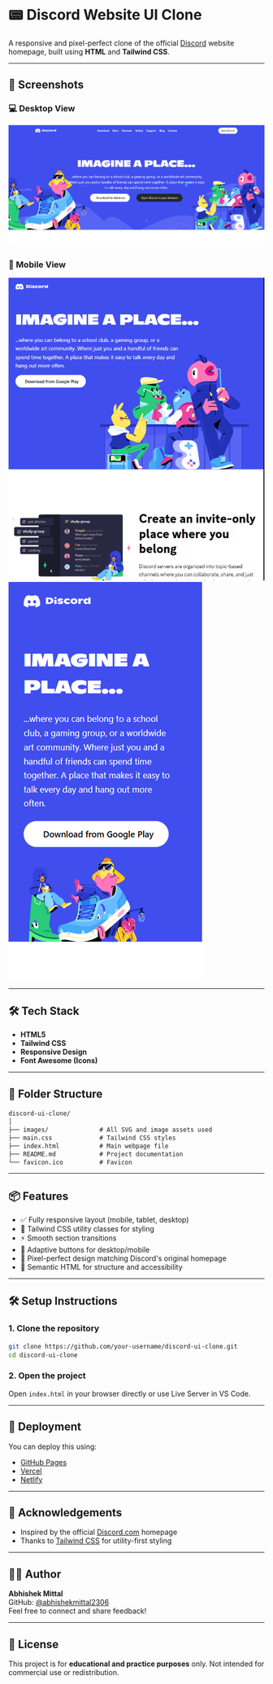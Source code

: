 # 📟 Discord Website UI Clone

A responsive and pixel-perfect clone of the official [Discord](https://discord.com) website homepage, built using **HTML** and **Tailwind CSS**.

---

## 📸 Screenshots

### 💻 Desktop View

![Desktop](./images/SS1.png)

### 📱 Mobile View

![Mobile](./images/SS4.png)
![Mobile](./images/SS5.png)

---

## 🛠 Tech Stack

- **HTML5**
- **Tailwind CSS**
- **Responsive Design**
- **Font Awesome (Icons)**

---

## 🧱 Folder Structure

```
discord-ui-clone/
│
├── images/              # All SVG and image assets used
├── main.css             # Tailwind CSS styles
├── index.html           # Main webpage file
├── README.md            # Project documentation
└── favicon.ico          # Favicon
```

---

## 📦 Features

- ✅ Fully responsive layout (mobile, tablet, desktop)
- 🎨 Tailwind CSS utility classes for styling
- ⚡ Smooth section transitions
- 📱 Adaptive buttons for desktop/mobile
- 🧭 Pixel-perfect design matching Discord's original homepage
- 🔗 Semantic HTML for structure and accessibility

---

## 🛠 Setup Instructions

### 1. Clone the repository

```bash
git clone https://github.com/your-username/discord-ui-clone.git
cd discord-ui-clone
```

### 2. Open the project

Open `index.html` in your browser directly or use Live Server in VS Code.

---

## 📂 Deployment

You can deploy this using:

- [GitHub Pages](https://pages.github.com/)
- [Vercel](https://vercel.com/)
- [Netlify](https://netlify.com/)

---

## 🙌 Acknowledgements

- Inspired by the official [Discord.com](https://discord.com) homepage
- Thanks to [Tailwind CSS](https://tailwindcss.com/) for utility-first styling

---

## 🧑‍💻 Author

**Abhishek Mittal**  
GitHub: [@abhishekmittal2306](https://github.com/abhimittal1)  
Feel free to connect and share feedback!

---

## 📄 License

This project is for **educational and practice purposes** only. Not intended for commercial use or redistribution.
